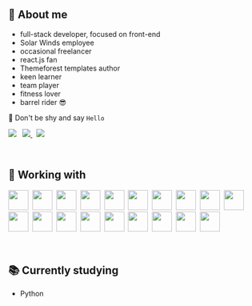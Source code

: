 ## 🤵 About me

- full-stack developer, focused on front-end
- Solar Winds employee
- occasional freelancer
- react.js fan
- Themeforest templates author
- keen learner
- team player
- fitness lover
- barrel rider 😎

<p>👋 Don't be shy and say <code>Hello</code></p>
<img src="https://img.shields.io/badge/-alestrunda%20at%20gmail-red?labelColor=505050&style=flat&logo=gmail">
&nbsp;
<a href="https://www.linkedin.com/in/ales-trunda/">
  <img src="https://img.shields.io/badge/-alestrunda-blue?style=flat&logo=linkedin&labelColor=505050">
</a>
&nbsp;
<a href="">
  <img src="https://img.shields.io/badge/-alestrunda.eu-brightgreen?style=flat&logo=gatsby&labelColor=505050">
</a>

<p>&nbsp;</p>

## 🔧 Working with

<img src="https://devicons.github.io/devicon/devicon.git/icons/html5/html5-original.svg" width="40px">&nbsp;
<img src="https://devicons.github.io/devicon/devicon.git/icons/css3/css3-original.svg" width="40px">&nbsp;
<img src="https://devicons.github.io/devicon/devicon.git/icons/javascript/javascript-original.svg" width="40px">&nbsp;
<img src="https://devicons.github.io/devicon/devicon.git/icons/react/react-original.svg" width="40px">&nbsp;
<img src="https://devicons.github.io/devicon/devicon.git/icons/typescript/typescript-original.svg" width="40px">&nbsp;
<img src="https://devicons.github.io/devicon/devicon.git/icons/redux/redux-original.svg" width="40px">&nbsp;
<img src="https://devicons.github.io/devicon/devicon.git/icons/vuejs/vuejs-original.svg" width="40px">&nbsp;
<img src="https://devicons.github.io/devicon/devicon.git/icons/nodejs/nodejs-original.svg" width="40px">&nbsp;
<img src="https://devicons.github.io/devicon/devicon.git/icons/python/python-original.svg" width="40px">&nbsp;
<img src="https://devicons.github.io/devicon/devicon.git/icons/mysql/mysql-original.svg" width="40px">&nbsp;
<img src="https://devicons.github.io/devicon/devicon.git/icons/jquery/jquery-original.svg" width="40px">&nbsp;
<img src="https://devicons.github.io/devicon/devicon.git/icons/sass/sass-original.svg" width="40px">&nbsp;
<img src="https://devicons.github.io/devicon/devicon.git/icons/bootstrap/bootstrap-plain.svg" width="40px">&nbsp;
<img src="https://devicons.github.io/devicon/devicon.git/icons/npm/npm-original-wordmark.svg" width="40px">&nbsp;
<img src="https://devicons.github.io/devicon/devicon.git/icons/webpack/webpack-original.svg" width="40px">&nbsp;
<img src="https://devicons.github.io/devicon/devicon.git/icons/docker/docker-plain.svg" width="40px">&nbsp;
<img src="https://devicons.github.io/devicon/devicon.git/icons/gulp/gulp-plain.svg" width="40px">&nbsp;
<img src="https://devicons.github.io/devicon/devicon.git/icons/wordpress/wordpress-plain.svg" width="40px">&nbsp;
<img src="https://devicons.github.io/devicon/devicon.git/icons/git/git-original.svg" width="40px">

<p>&nbsp;</p>

## 📚 Currently studying

- Python
